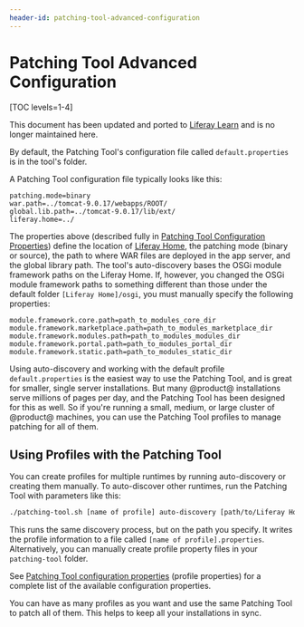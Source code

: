 ```yaml
---
header-id: patching-tool-advanced-configuration
---
```


# Patching Tool Advanced Configuration

[TOC levels=1-4]

<aside class="alert alert-info">
  <span class="wysiwyg-color-blue120"> This document has been updated and ported to <a href="https://learn.liferay.com/dxp-7.x/installation-and-upgrades/maintaining-a-liferay-dxp-installation/patching-liferay/configuring-the-patching-tool.html">Liferay Learn</a> and is no longer maintained here.</span>
</aside>

By default, the Patching Tool's configuration file called `default.properties`
is in the tool's folder.

A Patching Tool configuration file typically looks like this:

```properties
patching.mode=binary
war.path=../tomcat-9.0.17/webapps/ROOT/
global.lib.path=../tomcat-9.0.17/lib/ext/
liferay.home=../
```

The properties above (described fully in [Patching Tool Configuration Properties](/docs/7-2/deploy/-/knowledge_base/d/patching-tool-configuration-properties)) 
define the location of
[Liferay Home](/docs/7-2/deploy/-/knowledge_base/d/liferay-home),
the patching mode (binary or source), the path to where WAR files are deployed
in the app server, and the global library path. The tool's auto-discovery bases
the OSGi module framework paths on the Liferay Home. If, however, you changed
the OSGi module framework paths to something different than those under the
default folder `[Liferay Home]/osgi`, you must manually specify the following
properties: 

```properties
module.framework.core.path=path_to_modules_core_dir
module.framework.marketplace.path=path_to_modules_marketplace_dir
module.framework.modules.path=path_to_modules_modules_dir
module.framework.portal.path=path_to_modules_portal_dir
module.framework.static.path=path_to_modules_static_dir
```

Using auto-discovery and working with the default profile `default.properties`
is the easiest way to use the Patching Tool, and is great for smaller, single
server installations. But many @product@ installations serve millions of pages
per day, and the Patching Tool has been designed for this as well. So if you're
running a small, medium, or large cluster of @product@ machines, you can use the
Patching Tool profiles to manage patching for all of them. 

## Using Profiles with the Patching Tool

You can create profiles for multiple runtimes by running auto-discovery or
creating them manually. To auto-discover other runtimes, run the Patching Tool
with parameters like this: 

```bash
./patching-tool.sh [name of profile] auto-discovery [path/to/Liferay Home]
```

This runs the same discovery process, but on the path you specify. It writes the
profile information to a file called `[name of profile].properties`.
Alternatively, you can manually create profile property files in your
`patching-tool` folder. 

See [Patching Tool configuration properties](/docs/7-2/deploy/-/knowledge_base/d/patching-tool-configuration-properties) 
(profile properties) for a complete list of the available configuration 
properties. 

You can have as many profiles as you want and use the same Patching Tool to
patch all of them. This helps to keep all your installations in sync.
